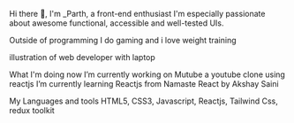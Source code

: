 Hi there 👋, I'm _Parth, a front-end enthusiast
I'm especially passionate about awesome functional, accessible and well-tested UIs.

Outside of programming I do gaming and i love weight training

illustration of web developer with laptop

What I'm doing now
 I’m currently working on Mutube a youtube clone using reactjs
 I’m currently learning Reactjs from Namaste React by Akshay Saini


My Languages and tools
HTML5, CSS3, Javascript, Reactjs, Tailwind Css, redux toolkit
